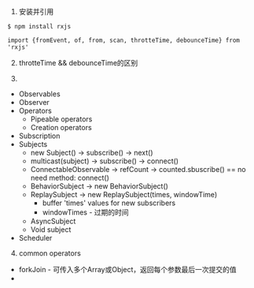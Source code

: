 
1. 安装并引用
```
$ npm install rxjs

import {fromEvent, of, from, scan, throtteTime, debounceTime} from 'rxjs'
```

2. throtteTime && debounceTime的区别

3. 
  + Observables
  + Observer
  + Operators
    - Pipeable operators
    - Creation operators
  + Subscription
  + Subjects
    - new Subject() -> subscribe() -> next()
    - multicast(subject) -> subscribe() -> connect()
    - ConnectableObservable -> refCount -> counted.sbuscribe() == no need method: connect()
    - BehaviorSubject -> new BehaviorSubject()
    - ReplaySubject -> new ReplaySubject(times, windowTime)
      - buffer 'times' values for new subscribers
      - windowTimes - 过期的时间
    - AsyncSubject
    - Void subject
  + Scheduler


4. common operators
  + forkJoin - 可传入多个Array或Object，返回每个参数最后一次提交的值
  + 
